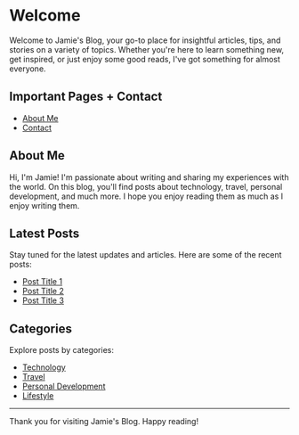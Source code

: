 # Welcome

Welcome to Jamie's Blog, your go-to place for insightful articles, tips, and stories on a variety of topics. Whether you're here to learn something new, get inspired, or just enjoy some good reads, I've got something for almost everyone.

## Important Pages + Contact

- [About Me](/docs/about-me.md)
- [Contact](/docs/contact.md)

## About Me

Hi, I'm Jamie! I'm passionate about writing and sharing my experiences with the world. On this blog, you'll find posts about technology, travel, personal development, and much more. I hope you enjoy reading them as much as I enjoy writing them.

## Latest Posts

Stay tuned for the latest updates and articles. Here are some of the recent posts:

- [Post Title 1](#)
- [Post Title 2](#)
- [Post Title 3](#)

## Categories

Explore posts by categories:

- [Technology](#)
- [Travel](#)
- [Personal Development](#)
- [Lifestyle](#)

---

Thank you for visiting Jamie's Blog. Happy reading!

